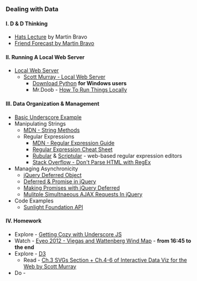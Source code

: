 ### Dealing with Data

#### I. D & D Thinking
* [Hats Lecture](https://dl.dropboxusercontent.com/u/9648298/HATS.pdf) by Martin Bravo
* [Friend Forecast by Martin Bravo](https://github.com/bravomartin/friend-forecast)

#### II. Running A Local Web Server
* [Local Web Server](https://github.com/craigprotzel/Mashups/tree/master/05_Dealing_With_Data/Local_Server)
  * [Scott Murray - Local Web Server](http://chimera.labs.oreilly.com/books/1230000000345/ch04.html#_setting_up_a_web_server)
	* [Download Python](https://www.python.org/download) **for Windows users**
	* Mr.Doob - [How To Run Things Locally](https://github.com/mrdoob/three.js/wiki/How-to-run-things-locally)

#### III. Data Organization & Management
* [Basic Underscore Example](https://github.com/craigprotzel/Mashups/tree/master/05_Dealing_With_Data/Basic_Underscore)
* Manipulating Strings
	* [MDN - String Methods](https://developer.mozilla.org/en-US/docs/Web/JavaScript/Reference/Global_Objects/String/prototype#Properties)
	* Regular Expressions
		* [MDN - Regular Expression Guide](https://developer.mozilla.org/en-US/docs/Web/JavaScript/Guide/Regular_Expressions)
		* [Regular Expression Cheat Sheet](http://www.cheatography.com/davechild/cheat-sheets/regular-expressions/)
		* [Rubular](http://rubular.com/) & [Scriptular](http://scriptular.com/) - web-based regular expression editors
		* [Stack Overflow - Don't Parse HTML with RegEx](http://stackoverflow.com/questions/1732348/regex-match-open-tags-except-xhtml-self-contained-tags)
* Managing Asynchronicity
	* [jQuery Deferred Object](http://api.jquery.com/category/deferred-object/)
	* [Deferred & Promise in jQuery](http://www.bitstorm.org/weblog/2012-1/Deferred_and_promise_in_jQuery.html)
	* [Making Promises with jQuery Deferred](http://www.htmlgoodies.com/beyond/javascript/making-promises-with-jquery-deferred.html)
	* [Mulitple Simultnaeous AJAX Requests In jQuery](http://css-tricks.com/multiple-simultaneous-ajax-requests-one-callback-jquery/)
* Code Examples
	* [Sunlight Foundation API](http://sunlightfoundation.com/api/)

#### IV. Homework
* Explore - [Getting Cozy with Underscore JS](http://net.tutsplus.com/tutorials/javascript-ajax/getting-cozy-with-underscore-js/)
* Watch - [Eyeo 2012 - Viegas and Wattenberg Wind Map](https://vimeo.com/48625144) - **from 16:45  to the end**
* Explore - [D3](http://d3js.org/)
	* Read - [Ch.3 SVGs Section + Ch.4-6 of Interactive Data Viz for the Web by Scott Murray](http://chimera.labs.oreilly.com/books/1230000000345/index.html)
* Do - 